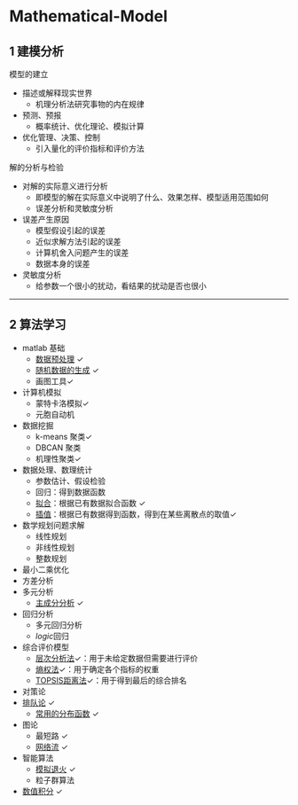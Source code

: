 # Mathematical-Model

## 1 建模分析
模型的建立
+ 描述或解释现实世界
    + 机理分析法研究事物的内在规律
+ 预测、预报
    + 概率统计、优化理论、模拟计算
+ 优化管理、决策、控制
    + 引入量化的评价指标和评价方法

解的分析与检验
+ 对解的实际意义进行分析
    + 即模型的解在实际意义中说明了什么、效果怎样、模型适用范围如何
    + 误差分析和灵敏度分析
+ 误差产生原因
    + 模型假设引起的误差
    + 近似求解方法引起的误差
    + 计算机舍入问题产生的误差
    + 数据本身的误差
+ 灵敏度分析
    +  给参数一个很小的扰动，看结果的扰动是否也很小
----
## 2 算法学习
+ matlab 基础
    + [数据预处理](https://www.cnblogs.com/hhyx/p/13516029.html) $\checkmark$
    + [随机数据的生成](https://www.cnblogs.com/hhyx/p/13531589.html) $\checkmark$
    + 画图工具$\checkmark$ 
+ 计算机模拟
    + 蒙特卡洛模拟$\checkmark$
    + 元胞自动机
+ 数据挖掘
    + k-means 聚类$\checkmark$
    + DBCAN 聚类
    + 机理性聚类$\checkmark$
+ 数据处理、数理统计
    + 参数估计、假设检验
    + 回归：得到数据函数
    + [拟合](https://www.cnblogs.com/hhyx/p/13401503.html)：根据已有数据拟合函数 $\checkmark$
    + [插值](https://www.cnblogs.com/hhyx/p/13401503.html)：根据已有数据得到函数，得到在某些离散点的取值$\checkmark$
+ 数学规划问题求解
    + 线性规划
    + 非线性规划
    + 整数规划
+ 最小二乘优化
+ 方差分析
+ 多元分析
    + [主成分分析](https://www.cnblogs.com/hhyx/p/13514752.html) $\checkmark$
+ 回归分析
    + 多元回归分析
    + $logic$回归
+ 综合评价模型
    + [层次分析法](https://www.cnblogs.com/hhyx/p/13137480.html)$\checkmark$：用于未给定数据但需要进行评价
    + [熵权法](https://www.cnblogs.com/hhyx/p/13552610.html)$\checkmark$：用于确定各个指标的权重
    + [TOPSIS距离法](https://www.cnblogs.com/hhyx/p/13554605.html)$\checkmark$：用于得到最后的综合排名
+ 对策论
+ [排队论](https://www.cnblogs.com/hhyx/p/13524728.html) $\checkmark$
    + [常用的分布函数](https://www.cnblogs.com/hhyx/p/13517768.html)  $\checkmark$
+ 图论
    + 最短路 $\checkmark$
    + [网络流](https://www.cnblogs.com/hhyx/p/13558459.html) $\checkmark$
+ 智能算法
    + [模拟退火](https://www.cnblogs.com/hhyx/p/12814003.html) $\checkmark$
    + 粒子群算法 
+ [数值积分](https://www.cnblogs.com/hhyx/p/13577891.html) $\checkmark$
